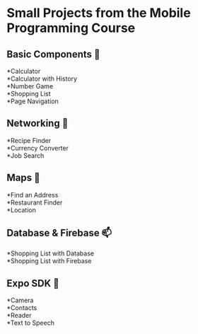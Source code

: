 # Small Projects from the Mobile Programming Course

## Basic Components :eyes:  
*Calculator  
*Calculator with History  
*Number Game  
*Shopping List  
*Page Navigation  
    
## Networking :high_brightness:  
*Recipe Finder  
*Currency Converter  
*Job Search  
    
## Maps :house_with_garden:  
*Find an Address   
*Restaurant Finder  
*Location  
    
## Database & Firebase :mailbox:  
*Shopping List with Database  
*Shopping List with Firebase  
    
## Expo SDK :iphone:  
*Camera  
*Contacts  
*Reader  
*Text to Speech  
